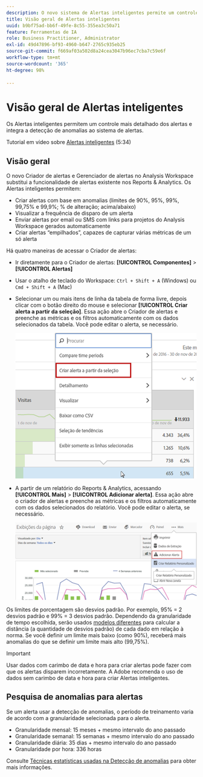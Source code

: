 ```yaml
---
description: O novo sistema de Alertas inteligentes permite um controle mais detalhado dos alertas e integra a detecção de anomalias ao sistema de alertas.
title: Visão geral de Alertas inteligentes
uuid: b9bf75ad-bb6f-49fe-8c55-355ea3c50a71
feature: Ferramentas de IA
role: Business Practitioner, Administrator
exl-id: 49d47896-bf93-4960-b647-2765c935eb25
source-git-commit: f669af03a502d8a24cea3047b96ec7cba7c59e6f
workflow-type: tm+mt
source-wordcount: '365'
ht-degree: 98%

---
```


# Visão geral de Alertas inteligentes

Os Alertas inteligentes permitem um controle mais detalhado dos alertas e integra a detecção de anomalias ao sistema de alertas.

Tutorial em vídeo sobre [Alertas inteligentes](https://experienceleague.adobe.com/docs/analytics-learn/tutorials/data-science/intelligent-alerts.html) (5:34)

## Visão geral

O novo Criador de alertas e Gerenciador de alertas no Analysis Workspace substitui a funcionalidade de alertas existente nos Reports &amp; Analytics. Os Alertas inteligentes permitem:

* Criar alertas com base em anomalias (limites de 90%, 95%, 99%, 99,75% e 99,9%; % de alteração; acima/abaixo)
* Visualizar a frequência de disparo de um alerta
* Enviar alertas por email ou SMS com links para projetos do Analysis Workspace gerados automaticamente
* Criar alertas “empilhados”, capazes de capturar várias métricas de um só alerta

Há quatro maneiras de acessar o Criador de alertas:

* Ir diretamente para o Criador de alertas: **[!UICONTROL Componentes]** > **[!UICONTROL Alertas]**
* Usar o atalho de teclado do Workspace: `Ctrl + Shift + A` (Windows) ou `Cmd + Shift + A` (Mac)
* Selecionar um ou mais itens de linha da tabela de forma livre, depois clicar com o botão direito do mouse e selecionar **[!UICONTROL Criar alerta a partir da seleção]**. Essa ação abre o Criador de alertas e preenche as métricas e os filtros automaticamente com os dados selecionados da tabela. Você pode editar o alerta, se necessário.

   ![Criar alerta a partir da seleção](assets/create-alert-from-selection.png)

* A partir de um relatório do Reports &amp; Analytics, acessando **[!UICONTROL Mais]** > **[!UICONTROL Adicionar alerta]**. Essa ação abre o criador de alertas e preenche as métricas e os filtros automaticamente com os dados selecionados do relatório. Você pode editar o alerta, se necessário.

   ![Adicionar alerta](assets/add-alert.png)

Os limites de porcentagem são desvios padrão. Por exemplo, 95% = 2 desvios padrão e 99% = 3 desvios padrão. Dependendo da granularidade de tempo escolhida, serão usados [modelos diferentes](../virtual-analyst/c-anomaly-detection/statistics-anomaly-detection.md) para calcular a distância (a quantidade de desvios padrão) de cada dado em relação à norma. Se você definir um limite mais baixo (como 90%), receberá mais anomalias do que se definir um limite mais alto (99,75%).

>[!IMPORTANT]
>
>Usar dados com carimbo de data e hora para criar alertas pode fazer com que os alertas disparem incorretamente. A Adobe recomenda o uso de dados sem carimbo de data e hora para criar Alertas inteligentes.

## Pesquisa de anomalias para alertas

Se um alerta usar a detecção de anomalias, o período de treinamento varia de acordo com a granularidade selecionada para o alerta.

* Granularidade mensal: 15 meses + mesmo intervalo do ano passado
* Granularidade semanal: 15 semanas + mesmo intervalo do ano passado
* Granularidade diária: 35 dias + mesmo intervalo do ano passado
* Granularidade por hora: 336 horas

Consulte [Técnicas estatísticas usadas na Detecção de anomalias](../virtual-analyst/c-anomaly-detection/statistics-anomaly-detection.md) para obter mais informações.
